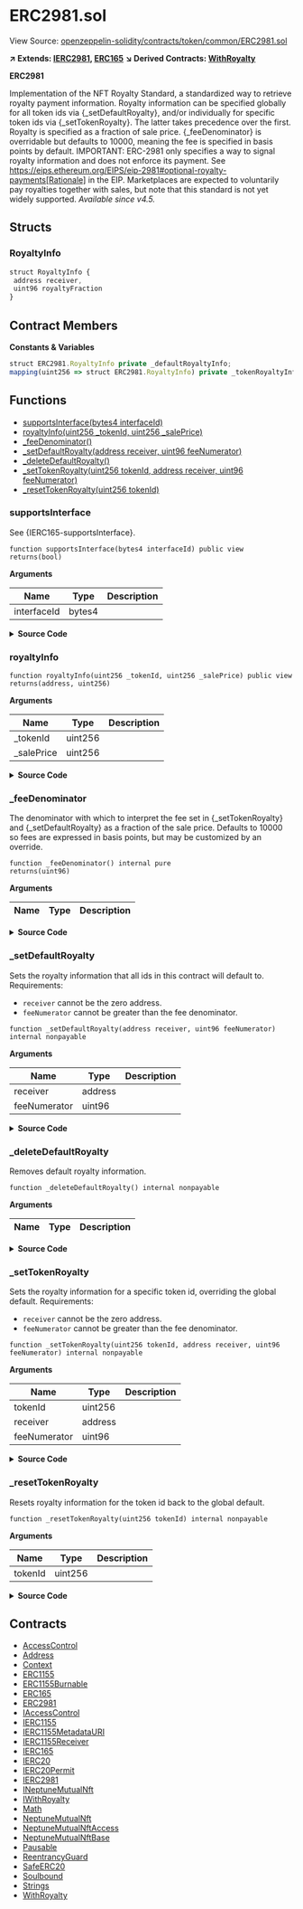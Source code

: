 # ERC2981.sol

View Source: [openzeppelin-solidity/contracts/token/common/ERC2981.sol](../openzeppelin-solidity/contracts/token/common/ERC2981.sol)

**↗ Extends: [IERC2981](IERC2981.md), [ERC165](ERC165.md)**
**↘ Derived Contracts: [WithRoyalty](WithRoyalty.md)**

**ERC2981**

Implementation of the NFT Royalty Standard, a standardized way to retrieve royalty payment information.
 Royalty information can be specified globally for all token ids via {_setDefaultRoyalty}, and/or individually for
 specific token ids via {_setTokenRoyalty}. The latter takes precedence over the first.
 Royalty is specified as a fraction of sale price. {_feeDenominator} is overridable but defaults to 10000, meaning the
 fee is specified in basis points by default.
 IMPORTANT: ERC-2981 only specifies a way to signal royalty information and does not enforce its payment. See
 https://eips.ethereum.org/EIPS/eip-2981#optional-royalty-payments[Rationale] in the EIP. Marketplaces are expected to
 voluntarily pay royalties together with sales, but note that this standard is not yet widely supported.
 _Available since v4.5._

## Structs
### RoyaltyInfo

```js
struct RoyaltyInfo {
 address receiver,
 uint96 royaltyFraction
}
```

## Contract Members
**Constants & Variables**

```js
struct ERC2981.RoyaltyInfo private _defaultRoyaltyInfo;
mapping(uint256 => struct ERC2981.RoyaltyInfo) private _tokenRoyaltyInfo;

```

## Functions

- [supportsInterface(bytes4 interfaceId)](#supportsinterface)
- [royaltyInfo(uint256 _tokenId, uint256 _salePrice)](#royaltyinfo)
- [_feeDenominator()](#_feedenominator)
- [_setDefaultRoyalty(address receiver, uint96 feeNumerator)](#_setdefaultroyalty)
- [_deleteDefaultRoyalty()](#_deletedefaultroyalty)
- [_setTokenRoyalty(uint256 tokenId, address receiver, uint96 feeNumerator)](#_settokenroyalty)
- [_resetTokenRoyalty(uint256 tokenId)](#_resettokenroyalty)

### supportsInterface

See {IERC165-supportsInterface}.

```solidity
function supportsInterface(bytes4 interfaceId) public view
returns(bool)
```

**Arguments**

| Name        | Type           | Description  |
| ------------- |------------- | -----|
| interfaceId | bytes4 |  | 

<details>
	<summary><strong>Source Code</strong></summary>

```javascript
function supportsInterface(bytes4 interfaceId) public view virtual override(IERC165, ERC165) returns (bool) {
        return interfaceId == type(IERC2981).interfaceId || super.supportsInterface(interfaceId);
    }
```
</details>

### royaltyInfo

```solidity
function royaltyInfo(uint256 _tokenId, uint256 _salePrice) public view
returns(address, uint256)
```

**Arguments**

| Name        | Type           | Description  |
| ------------- |------------- | -----|
| _tokenId | uint256 |  | 
| _salePrice | uint256 |  | 

<details>
	<summary><strong>Source Code</strong></summary>

```javascript
function royaltyInfo(uint256 _tokenId, uint256 _salePrice) public view virtual override returns (address, uint256) {
        RoyaltyInfo memory royalty = _tokenRoyaltyInfo[_tokenId];

        if (royalty.receiver == address(0)) {
            royalty = _defaultRoyaltyInfo;
        }

        uint256 royaltyAmount = (_salePrice * royalty.royaltyFraction) / _feeDenominator();

        return (royalty.receiver, royaltyAmount);
    }
```
</details>

### _feeDenominator

The denominator with which to interpret the fee set in {_setTokenRoyalty} and {_setDefaultRoyalty} as a
 fraction of the sale price. Defaults to 10000 so fees are expressed in basis points, but may be customized by an
 override.

```solidity
function _feeDenominator() internal pure
returns(uint96)
```

**Arguments**

| Name        | Type           | Description  |
| ------------- |------------- | -----|

<details>
	<summary><strong>Source Code</strong></summary>

```javascript
function _feeDenominator() internal pure virtual returns (uint96) {
        return 10000;
    }
```
</details>

### _setDefaultRoyalty

Sets the royalty information that all ids in this contract will default to.
 Requirements:
 - `receiver` cannot be the zero address.
 - `feeNumerator` cannot be greater than the fee denominator.

```solidity
function _setDefaultRoyalty(address receiver, uint96 feeNumerator) internal nonpayable
```

**Arguments**

| Name        | Type           | Description  |
| ------------- |------------- | -----|
| receiver | address |  | 
| feeNumerator | uint96 |  | 

<details>
	<summary><strong>Source Code</strong></summary>

```javascript
function _setDefaultRoyalty(address receiver, uint96 feeNumerator) internal virtual {
        require(feeNumerator <= _feeDenominator(), "ERC2981: royalty fee will exceed salePrice");
        require(receiver != address(0), "ERC2981: invalid receiver");

        _defaultRoyaltyInfo = RoyaltyInfo(receiver, feeNumerator);
    }
```
</details>

### _deleteDefaultRoyalty

Removes default royalty information.

```solidity
function _deleteDefaultRoyalty() internal nonpayable
```

**Arguments**

| Name        | Type           | Description  |
| ------------- |------------- | -----|

<details>
	<summary><strong>Source Code</strong></summary>

```javascript
function _deleteDefaultRoyalty() internal virtual {
        delete _defaultRoyaltyInfo;
    }
```
</details>

### _setTokenRoyalty

Sets the royalty information for a specific token id, overriding the global default.
 Requirements:
 - `receiver` cannot be the zero address.
 - `feeNumerator` cannot be greater than the fee denominator.

```solidity
function _setTokenRoyalty(uint256 tokenId, address receiver, uint96 feeNumerator) internal nonpayable
```

**Arguments**

| Name        | Type           | Description  |
| ------------- |------------- | -----|
| tokenId | uint256 |  | 
| receiver | address |  | 
| feeNumerator | uint96 |  | 

<details>
	<summary><strong>Source Code</strong></summary>

```javascript
function _setTokenRoyalty(
        uint256 tokenId,
        address receiver,
        uint96 feeNumerator
    ) internal virtual {
        require(feeNumerator <= _feeDenominator(), "ERC2981: royalty fee will exceed salePrice");
        require(receiver != address(0), "ERC2981: Invalid parameters");

        _tokenRoyaltyInfo[tokenId] = RoyaltyInfo(receiver, feeNumerator);
    }
```
</details>

### _resetTokenRoyalty

Resets royalty information for the token id back to the global default.

```solidity
function _resetTokenRoyalty(uint256 tokenId) internal nonpayable
```

**Arguments**

| Name        | Type           | Description  |
| ------------- |------------- | -----|
| tokenId | uint256 |  | 

<details>
	<summary><strong>Source Code</strong></summary>

```javascript
function _resetTokenRoyalty(uint256 tokenId) internal virtual {
        delete _tokenRoyaltyInfo[tokenId];
    }
```
</details>

## Contracts

* [AccessControl](AccessControl.md)
* [Address](Address.md)
* [Context](Context.md)
* [ERC1155](ERC1155.md)
* [ERC1155Burnable](ERC1155Burnable.md)
* [ERC165](ERC165.md)
* [ERC2981](ERC2981.md)
* [IAccessControl](IAccessControl.md)
* [IERC1155](IERC1155.md)
* [IERC1155MetadataURI](IERC1155MetadataURI.md)
* [IERC1155Receiver](IERC1155Receiver.md)
* [IERC165](IERC165.md)
* [IERC20](IERC20.md)
* [IERC20Permit](IERC20Permit.md)
* [IERC2981](IERC2981.md)
* [INeptuneMutualNft](INeptuneMutualNft.md)
* [IWithRoyalty](IWithRoyalty.md)
* [Math](Math.md)
* [NeptuneMutualNft](NeptuneMutualNft.md)
* [NeptuneMutualNftAccess](NeptuneMutualNftAccess.md)
* [NeptuneMutualNftBase](NeptuneMutualNftBase.md)
* [Pausable](Pausable.md)
* [ReentrancyGuard](ReentrancyGuard.md)
* [SafeERC20](SafeERC20.md)
* [Soulbound](Soulbound.md)
* [Strings](Strings.md)
* [WithRoyalty](WithRoyalty.md)
